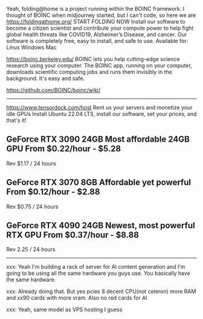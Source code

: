 

Yeah, folding@home is a project running within the BOINC framework. I thought of BOINC when midjourney started, but I can't code, so here we are
https://foldingathome.org/
START FOLDING NOW
Install our software to become a citizen scientist and contribute your compute power to help fight global health threats like COVID19, Alzheimer’s Disease, and cancer. Our software is completely free, easy to install, and safe to use.
Available for:
    Linux
    Windows
    Mac


https://boinc.berkeley.edu/
BOINC lets you help cutting-edge science research using your computer. The BOINC app, running on your computer, downloads scientific computing jobs and runs them invisibly in the background. It's easy and safe.


https://github.com/BOINC/boinc/wiki/

-------

https://www.tensordock.com/host
Rent us your servers and monetize your idle GPUs
Install Ubuntu 22.04 LTS, install our software, set your prices, and that's it!


GeForce RTX 3090 24GB
Most affordable 24GB GPU
From $0.22/hour - $5.28
--
Rev $1.17 / 24 hours

GeForce RTX 3070 8GB
Affordable yet powerful
From $0.12/hour - $2.88
--
Rev $0.75 / 24 hours

GeForce RTX 4090 24GB
Newest, most powerful RTX GPU
From $0.37/hour - $8.88
--
Rev 2.25 / 24 hours

-------

xxx:
    Yeah I'm building a rack of server for AI content generation and I'm going to be using all the same hardware you guys use. You basically have the same hardware.

xxx:
    Already doing that. But yes pciex 8 decent CPU(not celeron) more RAM and xx90 cards with more vram. Also no red cards for AI

xxx:
    Yeah, same model as VPS hosting I guess
